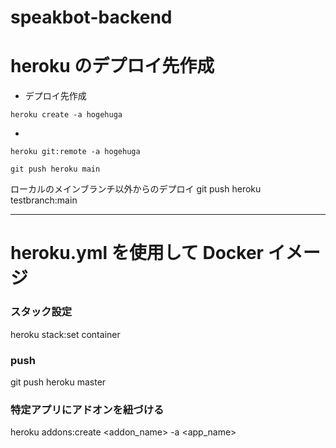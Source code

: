 # speakbot-backend

# heroku のデプロイ先作成

- デプロイ先作成

```
heroku create -a hogehuga
```

-

```
heroku git:remote -a hogehuga
```

```
git push heroku main
```

ローカルのメインブランチ以外からのデプロイ
git push heroku testbranch:main

---

# heroku.yml を使用して Docker イメージ

### スタック設定

heroku stack:set container

### push

git push heroku master

### 特定アプリにアドオンを紐づける

heroku addons:create <addon_name> -a <app_name>
